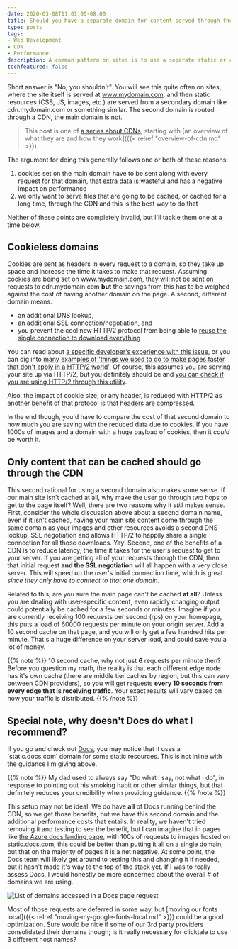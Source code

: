 ```yaml
---
date: 2020-03-08T11:01:00-08:00
title: Should you have a separate domain for content served through the CDN?
type: posts
tags:
- Web Development
- CDN
- Performance
description: A common pattern on sites is to use a separate static or cdn domain, but is this a good idea?
techfeatured: false
---
```

Short answer is "No, you shouldn't". You will see this quite often on sites, where the site itself is served at www.mydomain.com, and then static resources (CSS, JS, images, etc.) are served from a secondary domain like cdn.mydomain.com or something similar. The second domain is routed through a CDN, the main domain is not.

> This post is one of [a series about CDNs](/tags/cdn/), starting with [an overview of what they are and how they work]({{< relref "overview-of-cdn.md" >}}).

The argument for doing this generally follows one or both of these reasons:

1. cookies set on the main domain have to be sent along with every request for that domain, [that extra data is wasteful](https://blog.leaseweb.com/2014/06/05/need-cookie-less-domain/) and has a negative impact on performance
2. we only want to serve files that are going to be cached, or cached for a long time, through the CDN and this is the best way to do that

Neither of these points are completely invalid, but I'll tackle them one at a time below.

## Cookieless domains

Cookies are sent as headers in every request to a domain, so they take up space and increase the time it takes to make that request. Assuming cookies are being set on www.mydomain.com, they will not be sent on requests to cdn.mydomain.com **but** the savings from this has to be weighed against the cost of having another domain on the page. A second, different domain means:

* an additional DNS lookup,
* an additional SSL connection/negotiation, and
* you prevent the cool new HTTP/2 protocol from being able to [reuse the single connection to download everything](https://developers.google.com/web/fundamentals/performance/http2/#one_connection_per_origin)

You can read about [a specific developer's experience with this issue](https://blog.theodo.com/2019/09/cookieless-domain-http2-world/), or you can dig into [many examples of 'things we used to do to make pages faster that don't apply in a HTTP/2 world'](https://http2-explained.haxx.se/en/part3). Of course, this assumes you are serving your site up via HTTP/2, but you definitely should be and [you can check if you are using HTTP/2 through this utility](https://tools.keycdn.com/http2-test).

Also, the impact of cookie size, or any header, is reduced with HTTP/2 as another benefit of that protocol is that [headers are compressed](https://developers.google.com/web/fundamentals/performance/http2/#header_compression).

In the end though, you'd have to compare the cost of that second domain to how much you are saving with the reduced data due to cookies. If you have 1000s of images and a domain with a huge payload of cookies, then it *could* be worth it.

## Only content that can be cached should go through the CDN

This second rational for using a second domain also makes some sense. If our main site isn't cached at all, why make the user go through two hops to get to the page itself? Well, there are two reasons why it _still_ makes sense. First, consider the whole discussion above about a second domain name, even if it isn't cached, having your main site content come through the same domain as your images and other resources avoids a second DNS lookup, SSL negotiation and allows HTTP/2 to happily share a single connection for all those downloads. Yay! Second, one of the benefits of a CDN is to reduce latency, the time it takes for the user's request to get to your server. If you are getting all of your requests through the CDN, then that initial request **and the SSL negotiation** will all happen with a very close server. This will speed up the user's initial connection time, which is great _since they only have to connect to that one domain_.

Related to this, are you sure the main page can't be cached **at all**? Unless you are dealing with user-specific content, even rapidly changing output could potentially be cached for a few seconds or minutes. Imagine if you are currently receiving 100 requests per second (rps) on your homepage, this puts a load of 60000 requests per minute on your origin server. Add a 10 second cache on that page, and you will only get a few hundred hits per minute. That's a huge difference on your server load, and could save you a lot of money.

{{% note %}}
10 second cache, why not just **6** requests per minute then? Before you question my math, the reality is that each different edge node has it's own cache (there are middle tier caches by region, but this can vary between CDN providers), so you will get requests **every 10 seconds from every edge that is receiving traffic**. Your exact results will vary based on how your traffic is distributed.
{{% /note %}}

## Special note, why doesn't Docs do what I recommend?

If you go and check out [Docs](https://docs.microsoft.com), you may notice that it uses a 'static.docs.com' domain for some static resources. This is not inline with the guidance I'm giving above.

{{% note %}}
My dad used to always say "Do what I say, not what I do", in response to pointing out his smoking habit or other similar things, but that definitely reduces your credibility when providing guidance.
{{% /note %}}

This setup may not be ideal. We do have **all** of Docs running behind the CDN, so we get those benefits, but we have this second domain and the additional performance costs that entails. In reality, we haven't tried removing it and testing to see the benefit, but I can imagine that in pages like [the Azure docs landing page](https://docs.microsoft.com/azure/), with 100s of requests to images hosted on static.docs.com, this could be better than putting it all on a single domain, but that on the majority of pages it is a net negative. At some point, the Docs team will likely get around to testing this and changing it if needed, but it hasn't made it's way to the top of the stack yet. If I was to really assess Docs, I would honestly be more concerned about the overall # of domains we are using.

![List of domains accessed in a Docs page request](/images/cdn/docs-domains.png)

Most of those requests are deferred in some way, but [moving our fonts local]({{< relref "moving-my-google-fonts-local.md" >}}) could be a good optimization. Sure would be nice if some of our 3rd party providers consolidated their domains though; is it really necessary for clicktale to use 3 different host names?
